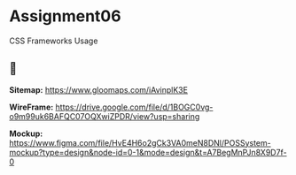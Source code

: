 
# Assignment06
CSS Frameworks Usage





## 🔗️

**Sitemap:**  https://www.gloomaps.com/iAvinplK3E

**WireFrame:** https://drive.google.com/file/d/1BOGC0vg-o9m99uk6BAFQC07OQXwiZPDR/view?usp=sharing

**Mockup:** https://www.figma.com/file/HvE4H6o2gCk3VA0meN8DNl/POSSystem-mockup?type=design&node-id=0-1&mode=design&t=A7BegMnPJn8X9D7f-0
